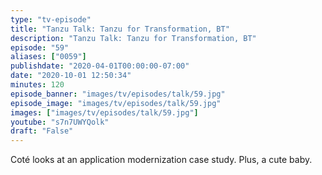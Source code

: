 ```yaml
---
type: "tv-episode"
title: "Tanzu Talk: Tanzu for Transformation, BT"
description: "Tanzu Talk: Tanzu for Transformation, BT"
episode: "59"
aliases: ["0059"]
publishdate: "2020-04-01T00:00:00-07:00"
date: "2020-10-01 12:50:34"
minutes: 120
episode_banner: "images/tv/episodes/talk/59.jpg"
episode_image: "images/tv/episodes/talk/59.jpg"
images: ["images/tv/episodes/talk/59.jpg"]
youtube: "s7n7UWYQolk"
draft: "False"
---
```


Coté looks at an application modernization case study. Plus, a cute baby.